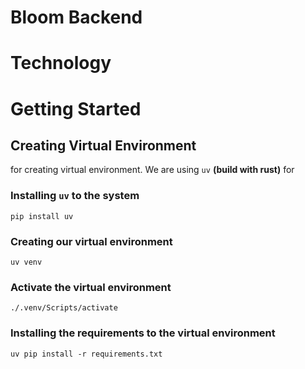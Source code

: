 # Bloom Backend
# Technology
# Getting Started
## Creating Virtual Environment
for creating virtual environment. We are using `uv` **(build with rust)** for 
### Installing `uv` to the system

    pip install uv

### Creating our virtual environment

    uv venv

### Activate the virtual environment

    ./.venv/Scripts/activate

### Installing the requirements to the virtual environment

    uv pip install -r requirements.txt


